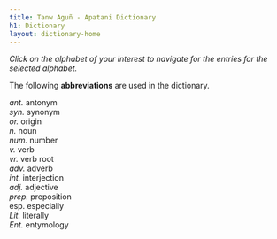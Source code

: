 ```yaml
---
title: Tanw Aguñ - Apatani Dictionary
h1: Dictionary
layout: dictionary-home
---
```


_Click on the alphabet of your interest to navigate for the entries for the selected alphabet._

The following __abbreviations__ are used in the dictionary.

_ant._ antonym  
_syn._ synonym  
_or._ origin  
_n._ noun  
_num._ number  
_v._ verb    
_vr._ verb root   
_adv._ adverb  
_int._ interjection  
_adj._ adjective  
_prep._ preposition  
esp. especially      
_Lit._ literally    
_Ent._ entymology
